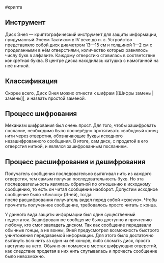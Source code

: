 #крипта 
## Инструмент
Диск Энея — криптографический инструмент для защиты информации, придуманный Энеем Тактиком в IV веке до н. э. Устройство представляло собой диск диаметром 13—15 см и толщиной 1—2 см с проделанными в нём отверстиями, количество которых равнялось числу букв в алфавите. Каждому отверстию ставилась в соответствие конкретная буква. В центре диска находилась катушка с намотанной на неё ниткой.

## Классификация
Скорее всего, Диск Энея можно отнести к шифрам [[Шифры замены|замены]], и назвать простой заменой.

## Процесс шифрования
Механизм шифрования был очень прост. Для того, чтобы зашифровать послание, необходимо было поочерёдно протягивать свободный конец нити через отверстия, обозначающие буквы исходного незашифрованного сообщения. В итоге, сам диск, с продетой в его отверстия ниткой, и являлся зашифрованным посланием.

## Процесс расшифрования и дешифрования
Получатель сообщения последовательно вытягивал нить из каждого отверстия, тем самым получал последовательность букв. Но эта последовательность являлась обратной по отношению к исходному сообщению, то есть он читал сообщение наоборот. Допустим исходное сообщение было «Αινειας» (Эней), тогда после расшифрования получатель видел перед собой «ςαιενια». Чтобы прочитать полученное сообщение, требовалось просто читать с конца.

У данного вида защиты информации был один существенный недостаток. Зашифрованное сообщение было доступно к прочтению любому, кто смог завладеть диском. Так как сообщение передавали обычные гонцы, а не воины, Эней предусмотрел возможность быстрого уничтожения передаваемой информации. Для этого было достаточно вытянуть всю нить за один из её концов, либо сломать диск, просто наступив на него. Обычно он ломался в местах шифрующих отверстий, как следствие продетая в них нить спутывалась и прочесть сообщение было невозможно.